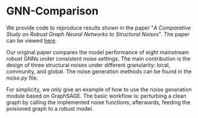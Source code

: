 # GNN-Comparison
We provide code to reproduce results shown in the paper "<em>A Comparative Study on Robust Graph Neural Networks to Structural Noises</em>". The paper can be viewed [here](https://arxiv.org/pdf/2112.06070.pdf).

Our original paper compares the model performance of eight mainstream robust GNNs under consistent noise settings. The main contribution is the design of three structural noises under different granularity: local, community, and global. The noise generation methods can be found in the <em>noise.py</em> file.

For simplicity, we only give an example of how to use the noise generation module based on GraphSAGE. The basic workflow is: perturbing a clean graph by calling the implemented noise functions; afterwards, feeding the poisioned graph to a robust model.

